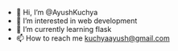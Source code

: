 - 👋 Hi, I’m @AyushKuchya
- 👀 I’m interested in web development 
- 🌱 I’m currently learning flask
- 📫 How to reach me kuchyaayush@gmail.com

<!---
AyushKuchya/AyushKuchya is a ✨ special ✨ repository because its `README.md` (this file) appears on your GitHub profile.
You can click the Preview link to take a look at your changes.
--->
